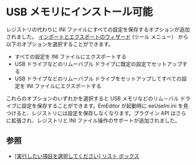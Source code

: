# USB メモリにインストール可能

レジストリの代わりに INI ファイルにすべての設定を保存するオプションが追加されました。 [インポートとエクスポートのウィザード](../dlg/import_export/index) (ツール メニュー） から以下のオプションを選択することができます。

- すべての設定を INI ファイルにエクスポートする
- USB ドライブなどのリムーバブル ドライブに既定の設定でセットアップする
- USB ドライブなどのリムーバブル ドライブをセットアップしてすべての設定を INI ファイルにエクスポートする

これらのオプションのいずれかを選択すると USB メモリなどのリム－バル ドライブに設定を保存することができます。EmEditor が起動時に eeUseIni.ini を見つけると、レジストリには設定を保存しなくなります。プラグイン API はさらに拡張され、レジストリと INI ファイル操作のサポートが追加されました。

## 参照

- [\[実行したい項目を選択してください\] リスト ボックス](../dlg/import_export/index)

